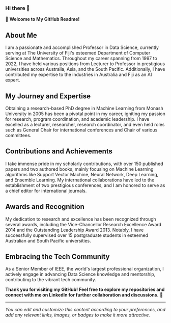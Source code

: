 ### Hi there 👋
🚀 **Welcome to My GitHub Readme!**

## About Me

I am a passionate and accomplished Professor in Data Science, currently serving at The University of Fiji's esteemed Department of Computer Science and Mathematics. Throughout my career spanning from 1997 to 2022, I have held various positions from Lecturer to Professor in prestigious universities across Australia, Asia, and the South Pacific. Additionally, I have contributed my expertise to the industries in Australia and Fiji as an AI expert.

## My Journey and Expertise

Obtaining a research-based PhD degree in Machine Learning from Monash University in 2005 has been a pivotal point in my career, igniting my passion for research, program coordination, and academic leadership. I have excelled as a lecturer, researcher, research coordinator, and even held roles such as General Chair for international conferences and Chair of various committees.

## Contributions and Achievements

I take immense pride in my scholarly contributions, with over 150 published papers and two authored books, mainly focusing on Machine Learning algorithms like Support Vector Machine, Neural Network, Deep Learning, and Ensemble Learning. My international collaborations have led to the establishment of two prestigious conferences, and I am honored to serve as a chief editor for international journals.

## Awards and Recognition

My dedication to research and excellence has been recognized through several awards, including the Vice-Chancellor Research Excellence Award 2014 and the Outstanding Leadership Award 2013. Notably, I have successfully supervised over 15 postgraduate students in esteemed Australian and South Pacific universities.

## Embracing the Tech Community

As a Senior Member of IEEE, the world's largest professional organization, I actively engage in advancing Data Science knowledge and mentorship, contributing to the vibrant tech community.

**Thank you for visiting my GitHub! Feel free to explore my repositories and connect with me on LinkedIn for further collaboration and discussions.** 🌟

---
*You can edit and customize this content according to your preferences, and add any relevant links, images, or badges to make it more attractive.*
<!--
**Shawkat69/Shawkat69** is a ✨ _special_ ✨ repository because its `README.md` (this file) appears on your GitHub profile.

Here are some ideas to get you started:

- 🔭 I’m currently working on ...
- 🌱 I’m currently learning ...
- 👯 I’m looking to collaborate on ...
- 🤔 I’m looking for help with ...
- 💬 Ask me about ...
- 📫 How to reach me: ...
- 😄 Pronouns: ...
- ⚡ Fun fact: ...
-->
